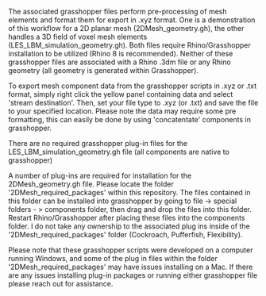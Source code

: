 The associated grasshopper files perform pre-processing of mesh elements and format them for export in .xyz format. One is a demonstration of this workflow for a 2D planar mesh (2DMesh_geometry.gh), 
the other handles a 3D field of voxel mesh elements (LES_LBM_simulation_geometry.gh). Both files require Rhino/Grasshopper installation to be utilized (Rhino 8 is recommended). Neither of these
grasshopper files are associated with a Rhino .3dm file or any Rhino geometry (all geometry is generated within Grasshopper).

To export mesh component data from the grasshopper scripts in .xyz or .txt format, simply right click the yellow panel containing data and select 'stream destination'. Then, set your file type to .xyz (or .txt) and save the
file to your specified location. Please note the data may require some pre formatting, this can easily be done by using 'concatentate' components in grasshopper.

There are no required grasshopper plug-in files for the LES_LBM_simulation_geometry.gh file (all components are native to grasshopper)

A number of plug-ins are required for installation for the 2DMesh_geometry.gh file. Please locate the folder '2DMesh_required_packages' within this repository. The files contained in this folder can
be installed into grasshopper by going to file -> special folders - > components folder, then drag and drop the files into this folder. Restart Rhino/Grasshopper after placing these files into the
components folder. I do not take any ownership to the associated plug ins inside of the '2DMesh_required_packages' folder (Cockroach, Pufferfish, Flexibility).

Please note that these grasshopper scripts were developed on a computer running Windows, and some of the plug in files within the folder '2DMesh_required_packages' may have issues installing on a Mac.
If there are any issues installing plug-in packages or running either grasshopper file please reach out for assistance.
